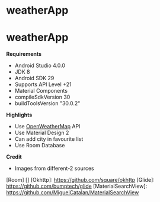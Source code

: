# weatherApp
# weatherApp

**Requirements**
- Android Studio 4.0.0
- JDK 8
- Android SDK 29
- Supports API Level +21
- Material Components
- compileSdkVersion 30
- buildToolsVersion "30.0.2"

**Highlights**
- Use [OpenWeatherMap] API
- Use Material Design 2
- Can add city in favourite list
- Use Room Database


**Credit**
- Images from different-2 sources

    
[OpenWeatherMap]: https://openweathermap.org/
[Support libraries]: https://developer.android.com/jetpack/androidx/
[Retrofit]: https://github.com/square/retrofit
[Room]
[]
[Okhttp]: https://github.com/square/okhttp
[Glide]: https://github.com/bumptech/glide
[MaterialSearchView]: https://github.com/MiguelCatalan/MaterialSearchView




